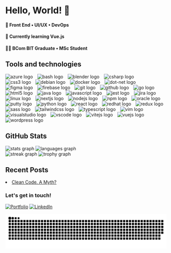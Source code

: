 <h1 align="left">Hello, World! 👋</h1>

<h4 align="left">🔭 Front End • UI/UX • DevOps</h4>
<h4 align="left">🌱 Currently learning Vue.js</h4>

<h4 align="left">👨‍🎓 BCom BIT Graduate • MSc Student</h4>

<h2>Tools and technologies</h2>
<div align="left">
  <img src="https://cdn.jsdelivr.net/gh/devicons/devicon/icons/azure/azure-original.svg" height="40" alt="azure logo" style="margin-right: 10px" />
  <img src="https://cdn.jsdelivr.net/gh/devicons/devicon/icons/bash/bash-original.svg" height="40" alt="bash logo" style="margin-right: 10px" />
  <img src="https://cdn.jsdelivr.net/gh/devicons/devicon/icons/blender/blender-original.svg" height="40" alt="blender logo" style="margin-right: 10px" />
  <img src="https://cdn.jsdelivr.net/gh/devicons/devicon/icons/csharp/csharp-original.svg" height="40" alt="csharp logo" style="margin-right: 10px" />
  <img src="https://cdn.jsdelivr.net/gh/devicons/devicon/icons/css3/css3-original.svg" height="40" alt="css3 logo" style="margin-right: 10px" />
  <img src="https://cdn.jsdelivr.net/gh/devicons/devicon/icons/debian/debian-original.svg" height="40" alt="debian logo" style="margin-right: 10px" />
  <img src="https://cdn.jsdelivr.net/gh/devicons/devicon/icons/docker/docker-original.svg" height="40" alt="docker logo" style="margin-right: 10px" />
  <img src="https://cdn.simpleicons.org/dotnet/515BD4" height="40" alt="dot-net logo" style="margin-right: 10px" />
  <img src="https://cdn.jsdelivr.net/gh/devicons/devicon/icons/figma/figma-original.svg" height="40" alt="figma logo" style="margin-right: 10px" />
  <img src="https://cdn.jsdelivr.net/gh/devicons/devicon/icons/firebase/firebase-plain.svg" height="40" alt="firebase logo" style="margin-right: 10px" />
  <img src="https://cdn.jsdelivr.net/gh/devicons/devicon/icons/git/git-original.svg" height="40" alt="git logo" style="margin-right: 10px" />
  <img src="https://cdn.simpleicons.org/github/181717" height="40" alt="github logo" style="margin-right: 10px" />
  <img src="https://cdn.jsdelivr.net/gh/devicons/devicon/icons/go/go-original.svg" height="40" alt="go logo" style="margin-right: 10px" />
  <img src="https://cdn.jsdelivr.net/gh/devicons/devicon/icons/html5/html5-original.svg" height="40" alt="html5 logo" style="margin-right: 10px" />
  <img src="https://cdn.jsdelivr.net/gh/devicons/devicon/icons/java/java-original.svg" height="40" alt="java logo" style="margin-right: 10px" />
  <img src="https://cdn.jsdelivr.net/gh/devicons/devicon/icons/javascript/javascript-original.svg" height="40" alt="javascript logo" style="margin-right: 10px" />
  <img src="https://cdn.jsdelivr.net/gh/devicons/devicon/icons/jest/jest-plain.svg" height="40" alt="jest logo" style="margin-right: 10px" />
  <img src="https://cdn.jsdelivr.net/gh/devicons/devicon/icons/jira/jira-original.svg" height="40" alt="jira logo" style="margin-right: 10px" />
  <img src="https://cdn.jsdelivr.net/gh/devicons/devicon/icons/linux/linux-original.svg" height="40" alt="linux logo" style="margin-right: 10px" />
  <img src="https://cdn.jsdelivr.net/gh/devicons/devicon/icons/nextjs/nextjs-original.svg" height="40" alt="nextjs logo" style="margin-right: 10px" />
  <img src="https://cdn.jsdelivr.net/gh/devicons/devicon/icons/nodejs/nodejs-original.svg" height="40" alt="nodejs logo" style="margin-right: 10px" />
  <img src="https://cdn.jsdelivr.net/gh/devicons/devicon/icons/npm/npm-original-wordmark.svg" height="40" alt="npm logo" style="margin-right: 10px" />
  <img src="https://cdn.jsdelivr.net/gh/devicons/devicon/icons/oracle/oracle-original.svg" height="40" alt="oracle logo" style="margin-right: 10px" />
  <img src="https://cdn.jsdelivr.net/gh/devicons/devicon/icons/putty/putty-original.svg" height="40" alt="putty logo" style="margin-right: 10px" />
  <img src="https://cdn.jsdelivr.net/gh/devicons/devicon/icons/python/python-original.svg" height="40" alt="python logo" style="margin-right: 10px" />
  <img src="https://cdn.jsdelivr.net/gh/devicons/devicon/icons/react/react-original.svg" height="40" alt="react logo" style="margin-right: 10px" />
  <img src="https://cdn.jsdelivr.net/gh/devicons/devicon/icons/redhat/redhat-original.svg" height="40" alt="redhat logo" style="margin-right: 10px" />
  <img src="https://cdn.jsdelivr.net/gh/devicons/devicon/icons/redux/redux-original.svg" height="40" alt="redux logo" style="margin-right: 10px" />
  <img src="https://cdn.jsdelivr.net/gh/devicons/devicon/icons/sass/sass-original.svg" height="40" alt="sass logo" style="margin-right: 10px" />
  <img src="https://cdn.jsdelivr.net/gh/devicons/devicon/icons/tailwindcss/tailwindcss-original.svg" height="40" alt="tailwindcss logo" style="margin-right: 10px" />
  <img src="https://cdn.jsdelivr.net/gh/devicons/devicon/icons/typescript/typescript-original.svg" height="40" alt="typescript logo" style="margin-right: 10px" />
  <img src="https://cdn.jsdelivr.net/gh/devicons/devicon/icons/vim/vim-original.svg" height="40" alt="vim logo" style="margin-right: 10px" />
  <img src="https://cdn.jsdelivr.net/gh/devicons/devicon/icons/visualstudio/visualstudio-plain.svg" height="40" alt="visualstudio logo" style="margin-right: 10px" />
  <img src="https://cdn.jsdelivr.net/gh/devicons/devicon/icons/vscode/vscode-original.svg" height="40" alt="vscode logo" style="margin-right: 10px" />
  <img src="https://cdn.jsdelivr.net/gh/devicons/devicon/icons/vitejs/vitejs-original.svg" height="40" alt="vitejs logo" style="margin-right: 10px" />
  <img src="https://cdn.jsdelivr.net/gh/devicons/devicon/icons/vuejs/vuejs-original.svg" height="40" alt="vuejs logo"style="margin-right: 10px"  />
  <img src="https://cdn.jsdelivr.net/gh/devicons/devicon/icons/wordpress/wordpress-original.svg" height="40" alt="wordpress logo" style="margin-right: 10px" />
</div>

<h2>GitHub Stats</h5>
<div align="left">
  <img src="https://github-readme-stats.vercel.app/api?username=wazeerc&hide_title=false&hide_rank=false&show_icons=true&include_all_commits=true&count_private=true&disable_animations=false&theme=gotham&locale=en&hide_border=true" height="150" alt="stats graph"  />
  <img src="https://github-readme-stats.vercel.app/api/top-langs?username=wazeerc&locale=en&hide_title=false&layout=compact&card_width=320&langs_count=5&theme=gotham&hide_border=true" height="150" alt="languages graph"  />
</div>

<div align="left">
  <img src="https://streak-stats.demolab.com?user=wazeerc&locale=en&mode=weekly&theme=gotham&hide_border=true&date_format=M%20j%5B,%20Y%5D&order=3" height="150" alt="streak graph"  />
  <img src="https://github-profile-trophy.vercel.app?username=wazeerc&theme=onestar&column=3&row=2&margin-w=10&margin-h=10&no-bg=false&no-frame=true&order=4" height="150" alt="trophy graph"  />
</div>

<h2>Recent Posts</h2>
<li><a target="_blank" href="https://wazeerc.framer.website/blog/clean-code">Clean Code. A Myth?</a></li>

<h3>Let's get in touch!</h2>

[![Portfolio](https://img.shields.io/static/v1?message=Website&logo=htmx&label=&color=0c1014&logoColor=268f77&labelColor=&style=for-the-badge)](https://wazeerc.framer.website)
[![LinkedIn](https://img.shields.io/static/v1?message=LinkedIn&logo=linkedin&label=&color=0c1014&logoColor=268f77&labelColor=&style=for-the-badge)](https://www.linkedin.com/in/wazeerc/)

<picture>
  <source media="(prefers-color-scheme: dark)" srcset="https://raw.githubusercontent.com/wazeerc/wazeerc/output/github-snake-dark.svg" />
  <source media="(prefers-color-scheme: light)" srcset="https://raw.githubusercontent.com/wazeerc/wazeerc/output/github-snake.svg" />
  <img alt="github-snake" src="https://raw.githubusercontent.com/wazeerc/wazeerc/output/github-snake.svg" />
</picture>
